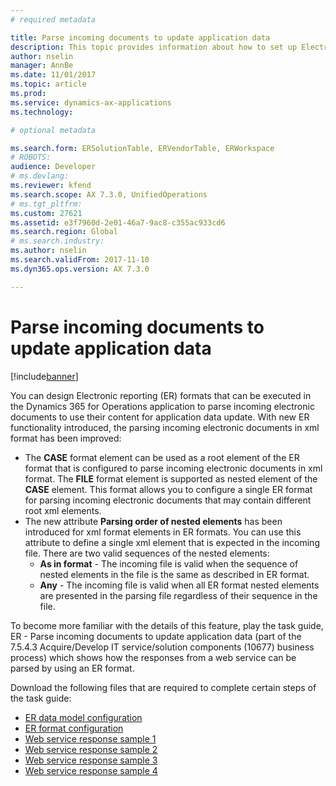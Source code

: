 ```yaml
---
# required metadata

title: Parse incoming documents to update application data
description: This topic provides information about how to set up Electronic reporting (ER) formats that can be used to parse incoming documents and then apply selected content to update application data. 
author: nselin
manager: AnnBe
ms.date: 11/01/2017
ms.topic: article
ms.prod: 
ms.service: dynamics-ax-applications
ms.technology: 

# optional metadata

ms.search.form: ERSolutionTable, ERVendorTable, ERWorkspace
# ROBOTS: 
audience: Developer
# ms.devlang: 
ms.reviewer: kfend
ms.search.scope: AX 7.3.0, UnifiedOperations
# ms.tgt_pltfrm: 
ms.custom: 27621
ms.assetid: e3f7960d-2e01-46a7-9ac8-c355ac933cd6
ms.search.region: Global
# ms.search.industry: 
ms.author: nselin
ms.search.validFrom: 2017-11-10
ms.dyn365.ops.version: AX 7.3.0

---
```

# Parse incoming documents to update application data
[!include[banner](../includes/banner.md)]

You can design Electronic reporting (ER) formats that can be executed in the Dynamics 365 for Operations application to parse incoming electronic documents to use their content for application data update.
With new ER functionality introduced, the parsing incoming electronic documents in xml format has been improved:

- The **CASE** format element can be used as a root element of the ER format that is configured to parse incoming electronic documents in xml format. The **FILE** format element is supported as nested element of the **CASE** element. This format allows you to configure a single ER format for parsing incoming electronic documents that may contain different root xml elements.
- The new attribute **Parsing order of nested elements** has been introduced for xml format elements in ER formats. You can use this attribute to define a single xml element that is expected in the incoming file. There are two valid sequences of the nested elements:
  - **As in format** - The incoming file is valid when the sequence of nested elements in the file is the same as described in ER format.
  - **Any** - The incoming file is valid when all ER format nested elements are presented in the parsing file regardless of their sequence in the file.

To become more familiar with the details of this feature, play the task guide, ER - Parse incoming documents to update application data (part of the 7.5.4.3 Acquire/Develop IT service/solution components (10677) business process) which shows how the responses from a web service can be parsed by using an ER format.

Download the following files that are required to complete certain steps of the task guide:
- [ER data model configuration](https://go.microsoft.com/fwlink/?linkid=862266)
- [ER format configuration](https://go.microsoft.com/fwlink/?linkid=862266)
- [Web service response sample 1](https://go.microsoft.com/fwlink/?linkid=862266)
- [Web service response sample 2](https://go.microsoft.com/fwlink/?linkid=862266)
- [Web service response sample 3](https://go.microsoft.com/fwlink/?linkid=862266)
- [Web service response sample 4](https://go.microsoft.com/fwlink/?linkid=862266)


